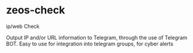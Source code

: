 # zeos-check
ip/web Сheck

Output IP and/or URL information to Telegram, through the use of Telegram BOT.
Easy to use for integration into telegram groups, for cyber alerts
